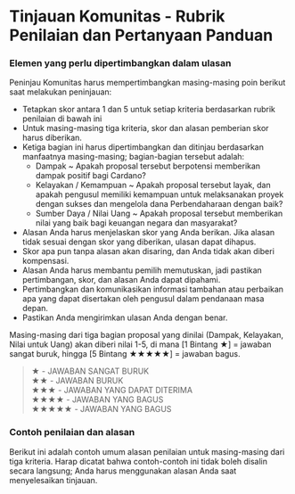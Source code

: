 # **Tinjauan Komunitas - Rubrik Penilaian dan Pertanyaan Panduan**

### **Elemen yang perlu dipertimbangkan dalam ulasan**

Peninjau Komunitas harus mempertimbangkan masing-masing poin berikut saat melakukan peninjauan:

- Tetapkan skor antara 1 dan 5 untuk setiap kriteria berdasarkan rubrik penilaian di bawah ini
- Untuk masing-masing tiga kriteria, skor dan alasan pemberian skor harus diberikan.
- Ketiga bagian ini harus dipertimbangkan dan ditinjau berdasarkan manfaatnya masing-masing; bagian-bagian tersebut adalah:
    - Dampak ~ Apakah proposal tersebut berpotensi memberikan dampak positif bagi Cardano?
    - Kelayakan / Kemampuan ~ Apakah proposal tersebut layak, dan apakah pengusul memiliki kemampuan untuk melaksanakan proyek dengan sukses dan mengelola dana Perbendaharaan dengan baik?
    - Sumber Daya / Nilai Uang ~ Apakah proposal tersebut memberikan nilai yang baik bagi keuangan negara dan masyarakat?
- Alasan Anda harus menjelaskan skor yang Anda berikan. Jika alasan tidak sesuai dengan skor yang diberikan, ulasan dapat dihapus.
- Skor apa pun tanpa alasan akan disaring, dan Anda tidak akan diberi kompensasi.
- Alasan Anda harus membantu pemilih memutuskan, jadi pastikan pertimbangan, skor, dan alasan Anda dapat dipahami.
- Pertimbangkan dan komunikasikan informasi tambahan atau perbaikan apa yang dapat disertakan oleh pengusul dalam pendanaan masa depan.
- Pastikan Anda mengirimkan ulasan Anda dengan benar.

Masing-masing dari tiga bagian proposal yang dinilai (Dampak, Kelayakan, Nilai untuk Uang) akan diberi nilai 1-5, di mana [1 Bintang ★] = jawaban sangat buruk, hingga [5 Bintang ★★★★★] = jawaban bagus.

> ★ - JAWABAN SANGAT BURUK<br> ★★ - JAWABAN BURUK<br> ★★★ - JAWABAN YANG DAPAT DITERIMA<br> ★★★★ - JAWABAN YANG BAGUS<br> ★★★★★ - JAWABAN YANG BAGUS

### **Contoh penilaian dan alasan**

Berikut ini adalah contoh umum alasan penilaian untuk masing-masing dari tiga kriteria. Harap dicatat bahwa contoh-contoh ini tidak boleh disalin secara langsung; Anda harus menggunakan alasan Anda saat menyelesaikan tinjauan.
